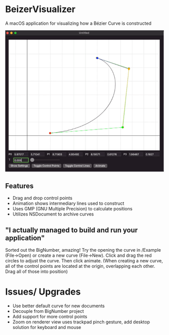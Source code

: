 # BeizerVisualizer
A macOS application for visualizing how a Bézier Curve is constructed

![Example Gif](/Examples/Screen_Recording_Example.gif)

## Features
* Drag and drop control points
* Animation shows intermediary lines used to construct
* Uses GMP (GNU Multiple Precision) to calculate positions
* Utilizes NSDocument to archive curves

## "I actually managed to build and run your application"
Sorted out the BigNumber, amazing! Try the opening the curve in /Example (File->Open) or create a new curve (File->New).  Click and drag the red circles to adjust the curve. Then click animate. (When creating a new curve, all of the control points are located at the origin, overlapping each other.  Drag all of those into position)

# Issues/ Upgrades
* Use better default curve for new documents
* Decouple from BigNumber project
* Add support for more control points
* Zoom on renderer view uses trackpad pinch gesture, add desktop solution for keyboard and mouse 
